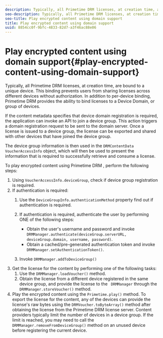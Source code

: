 ```yaml
---
description: Typically, all Primetime DRM licenses, at creation time, are bound to a unique device. This binding prevents users from sharing licenses across different devices without authorization. In addition to per-device binding, Primetime DRM provides the ability to bind licenses to a Device Domain, or group of devices.
seo-description: Typically, all Primetime DRM licenses, at creation time, are bound to a unique device. This binding prevents users from sharing licenses across different devices without authorization. In addition to per-device binding, Primetime DRM provides the ability to bind licenses to a Device Domain, or group of devices.
seo-title: Play encrypted content using domain support
title: Play encrypted content using domain support
uuid: 8854cc0f-9bfc-4833-82d7-a3f46ac88e06
---
```


# Play encrypted content using domain support{#play-encrypted-content-using-domain-support}

Typically, all Primetime DRM licenses, at creation time, are bound to a unique device. This binding prevents users from sharing licenses across different devices without authorization. In addition to per-device binding, Primetime DRM provides the ability to bind licenses to a Device Domain, or group of devices.

 If the content metadata specifies that device domain registration is required, the application can invoke an API to join a device group. This action triggers a domain registration request to be sent to the domain server. Once a license is issued to a device group, the license can be exported and shared with other devices that have joined the device group.

The device group information is then used in the `DRMContentData` `VoucherAccessInfo` object, which will then be used to present the information that is required to successfully retrieve and consume a license.

To play encrypted content using Primetime DRM , perform the following steps: 

1. Using `VoucherAccessInfo.deviceGroup`, check if device group registration is required.
1. If authentication is required:
   1. Use the `DeviceGroupInfo.authenticationMethod` property find out if authentication is required.
   1. If authentication is required, authenticate the user by performing ONE of the following steps:

       * Obtain the user's username and password and invoke `DRMManager.authenticate(deviceGroup.serverURL, deviceGroup.domain, username, password)`. 
       * Obtain a cached/pre-generated authentication token and invoke `DRMManager.setAuthenticationToken()`.

   1. Invoke `DRMManager.addToDeviceGroup()`
1. Get the license for the content by performing one of the following tasks:
   1. Use the `DRMManager.loadVoucher()` method.
   1. Obtain the license from a different device registered in the same device group, and provide the license to the ` DRMManager` through the `DRMManager.storeVoucher()` method.
1. Play the encrypted content using the `Primetime.play()` method.
To export the license for the content, any of the devices can provide the license's raw bytes using the `DRMVoucher.toByteArray()` method after obtaining the license from the Primetime DRM license server. Content providers typically limit the number of devices in a device group. If the limit is reached, you may need to call the `DRMManager.removeFromDeviceGroup()` method on an unused device before registering the current device. 